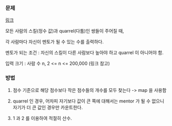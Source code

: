 ### 문제

[링크](https://codeforces.com/contest/1298/problem/E)

모든 사람의 스킬(정수 값)과 quarrel(다툼)인 쌍들이 주어질 때,

각 사람마다 자신이 멘토가 될 수 있는 수를 출력하다.

멘토가 되는 조건 : 자신의 스킬이 다른 사람보다 높아야 하고 quarrel 이 아니어야 함.

입력 크기 : 사람 수 n, 2 <= n <= 200,000 (링크 참고)


### 방법

1. 점수 기준으로 해당 점수보다 작은 점수들의 개수를 모두 찾는다 -> map 을 사용함

2. quarrel 인 경우, 어차피 자기보다 값이 큰 쪽에 대해서는 mentor 가 될 수 없으니 
자기가 더 큰 값인 경우만 카운트한다.

3. 1 과 2 를 이용하여 적절히 산수.
